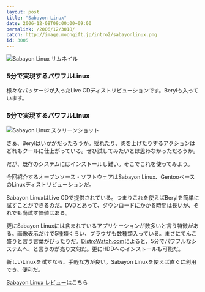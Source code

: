 ```yaml
---
layout: post
title: "Sabayon Linux"
date: 2006-12-08T09:00:00+09:00
permalink: /2006/12/3018/
catch: http://image.moongift.jp/intro2/sabayonlinux.png
id: 3005
---
```

 ![Sabayon Linux サムネイル](http://image.moongift.jp/intro2/sabayonlinux.t.png "Sabayon Linux サムネイル")
  

### 5分で実現するパワフルLinux
  
様々なパッケージが入ったLive CDディストリビューションです。Berylも入っています。  
<!--more-->  

### 5分で実現するパワフルLinux
  

![Sabayon Linux スクリーンショット](http://image.moongift.jp/intro2/sabayonlinux.png "Sabayon Linux スクリーンショット")

  

さぁ、Berylはいかがだったろうか。揺れたり、炎を上げたりするアクションはどれもクールに仕上がっている。ぜひ試してみたいとは思わなかっただろうか。

  

だが、既存のシステムにはインストールし難い。そこでこれを使ってみよう。

  

今回紹介するオープンソース・ソフトウェアはSabayon Linux、GentooベースのLinuxディストリビューションだ。

  

Sabayon LinuxはLive CDで提供されている。つまりこれを使えばBerylを簡単に試すことができるのだ。DVDとあって、ダウンロードにかかる時間は長いが、それでも尚試す価値はある。

  

更にSabayon Linuxには含まれているアプリケーションが数多いと言う特徴がある。画像表示だけで5種類くらい、ブラウザも数種類入っている。まさにてんこ盛りと言う言葉がぴったりだ。[DistroWatch.com](http://distrowatch.com/table.php?distribution=sabayon)によると、5分でパワフルなシステムへ、と言うのが売り文句だ。更にHDDへのインストールも可能だ。

  

新しいLinuxを試すなら、手軽な方が良い。Sabayon Linuxを使えば直ぐに利用でき、便利だ。

  

[Sabayon Linux レビュー](http://oss.moongift.jp/review/i-3019.html)はこちら

